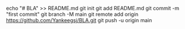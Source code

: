 echo "# BLA" >> README.md
git init
git add README.md
git commit -m "first commit"
git branch -M main
git remote add origin https://github.com/Yankeegsj/BLA.git
git push -u origin main
